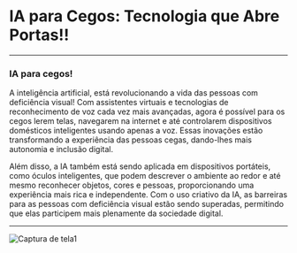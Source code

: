 # IA para Cegos: Tecnologia que Abre Portas!!

---

### IA para cegos!

A inteligência artificial, está revolucionando a vida das pessoas com deficiência visual! Com assistentes virtuais e tecnologias de reconhecimento de voz cada vez mais avançadas, agora é possível para os cegos lerem telas, navegarem na internet e até controlarem dispositivos domésticos inteligentes usando apenas a voz. Essas inovações estão transformando a experiência das pessoas cegas, dando-lhes mais autonomia e inclusão digital.

Além disso, a IA também está sendo aplicada em dispositivos portáteis, como óculos inteligentes, que podem descrever o ambiente ao redor e até mesmo reconhecer objetos, cores e pessoas, proporcionando uma experiência mais rica e independente. Com o uso criativo da IA, as barreiras para as pessoas com deficiência visual estão sendo superadas, permitindo que elas participem mais plenamente da sociedade digital.

---

![Captura de tela1](C:\Users\rdg41\Downloads)
